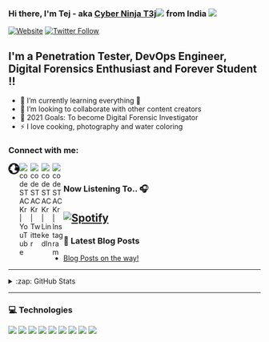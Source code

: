 ### Hi there, I'm Tej - aka [Cyber Ninja T3j][website]<img src="https://media.giphy.com/media/hvRJCLFzcasrR4ia7z/giphy.gif" width="25px"> from India <img src="https://png.pngtree.com/png-clipart/20200401/original/pngtree-india-flag-transparent-watercolor-painted-brush-png-image_5331382.jpg" width="25px">

[![Website](https://img.shields.io/website?label=tejkumar.in&style=for-the-badge&url=https%3A%2F%2Fcodestackr.com)](http://tejkumar.in)
[![Twitter Follow](https://img.shields.io/twitter/follow/CyberT3j?color=1DA1F2&logo=twitter&style=for-the-badge)](https://twitter.com/intent/follow?original_referer=https%3A%2F%2Fgithub.com%2Ftej0402&screen_name=CyberT3j)

## I'm a Penetration Tester, DevOps Engineer, Digital Forensics Enthusiast and Forever Student !!

- 🌱 I’m currently learning everything 🤣
- 👯 I’m looking to collaborate with other content creators
- 🥅 2021 Goals: To become Digital Forensic Investigator
- ⚡ I love cooking, photography and water coloring

### Connect with me:

[<img align="left" alt="codeSTACKr.com" width="22px" src="https://raw.githubusercontent.com/iconic/open-iconic/master/svg/globe.svg" />][website]
[<img align="left" alt="codeSTACKr | YouTube" width="22px" src="https://cdn.jsdelivr.net/npm/simple-icons@v3/icons/youtube.svg" />][youtube]
[<img align="left" alt="codeSTACKr | Twitter" width="22px" src="https://cdn.jsdelivr.net/npm/simple-icons@v3/icons/twitter.svg" />][twitter]
[<img align="left" alt="codeSTACKr | LinkedIn" width="22px" src="https://cdn.jsdelivr.net/npm/simple-icons@v3/icons/linkedin.svg" />][linkedin]
[<img align="left" alt="codeSTACKr | Instagram" width="22px" src="https://cdn.jsdelivr.net/npm/simple-icons@v3/icons/instagram.svg" />][instagram]

<br />

<!-- --- -->

<!--### 📺 Latest YouTube Videos

<!-- YOUTUBE:START -->
<!-- - [YouTube Rewind 2020 - Web Dev Edition!](https://www.youtube.com/watch?v=F9ON_E6-y1E)
- ["Glassmorphism" Frosted Glass Credit Card Form with Validation | HTML, CSS, JavaScript](https://www.youtube.com/watch?v=jEa9YyRqE1U)
- [STOP Declaring IDs!?! JavaScript Global Variables Best Practices](https://www.youtube.com/watch?v=cve1gYV7jWk)
- [This is ALL you NEED to Become a Web Developer Today (2021)](https://www.youtube.com/watch?v=LTwFX-hitQo)
- [Top VS Code Updates | Last 2020 Update | v1.52 Released!! | Tips & Tricks 2020](https://www.youtube.com/watch?v=dgOu1Y9xl5k)
<!-- YOUTUBE:END 

➡️ [more videos...](https://youtube.com/codestackr) -->


### Now Listening To.. 🎧

[![Spotify](https://novatorem.tej0402.vercel.app/api/spotify)](https://open.spotify.com/user/31bnau7ajkzl7z5bmuoi7r4u4xta)
---

### 📕 Latest Blog Posts

<!-- BLOG-POST-LIST:START -->
 - [Blog Posts on the way!](http://blog.tejkumar.in)
<!-- - [Microinteractions: Password Validation Animation](https://dev.to/codestackr/microinteractions-password-validation-animation-5629)
- [Notion + YouTube - A Powerful Combination for Productivity](https://dev.to/codestackr/notion-youtube-a-powerful-combination-for-productivity-1def)
- [Regular Expressions (RegEx) Crash Course](https://dev.to/codestackr/regular-expressions-regex-crash-course-248n)
- [Emmet Part 2 - Advanced](https://dev.to/codestackr/emmet-part-2-advanced-4c65)
- [Deno 1.0 Released! (Easy) REST API Example](https://dev.to/codestackr/deno-1-0-released-easy-rest-api-example-2fbl)
<!-- BLOG-POST-LIST:END

➡️ [more blog posts...](https://codestackr.com) -->
---


<details>
  <summary>:zap: GitHub Stats</summary>

  <img align="left" alt="tej0402's GitHub Stats" src="https://github-readme-stats.tej0402.vercel.app/api?username=tej0402&show_icons=true&theme=dark" />

</details>

---
### 💻 Technologies
<img height="20" src="https://img.shields.io/badge/Amazon_AWS-232F3E?style=for-the-badge&logo=amazon-aws&logoColor=white" style="max-width:100%">   <img height="20" src="https://img.shields.io/badge/Google_Cloud-4285F4?style=for-the-badge&logo=google-cloud&logoColor=white" style="max-width:100%">   <img height="20" src="https://img.shields.io/badge/Microsoft_Azure-0089D6?style=for-the-badge&logo=microsoft-azure&logoColor=white" style="max-width:100%">   <img height="20" src="https://img.shields.io/badge/Python-14354C?style=for-the-badge&logo=python&logoColor=white" style="max-width:100%">   <img height="20" src="https://img.shields.io/badge/PostgreSQL-316192?style=for-the-badge&logo=postgresql&logoColor=white" style="max-width:100%">   <img height="20" src="https://img.shields.io/badge/MySQL-00000F?style=for-the-badge&logo=mysql&logoColor=white" style="max-width:100%">   <img height="20" src="https://img.shields.io/badge/Java-ED8B00?style=for-the-badge&logo=java&logoColor=white" style="max-width:100%">   	<img height="20" src="https://img.shields.io/badge/Windows-0078D6?style=for-the-badge&logo=windows&logoColor=white" style="max-width:100%">   <img height="20" src="https://img.shields.io/badge/Ubuntu-E95420?style=for-the-badge&logo=ubuntu&logoColor=white" style="max-width:100%">

[website]: http://tejkumar.in
[course]: http://#
[twitter]: https://twitter.com/CyberT3j
[youtube]: https://youtube.com/#
[instagram]: https://instagram.com/iamtejkumar
[linkedin]: https://linkedin.com/in/iamtejkumar
[webdevplaylist]: https://www.youtube.com/playlist?list=#
[jsplaylist]: https://www.youtube.com/playlist?list=#
[cssplaylist]: https://www.youtube.com/playlist?list=#
[reactplaylist]: https://www.youtube.com/playlist?list=#
